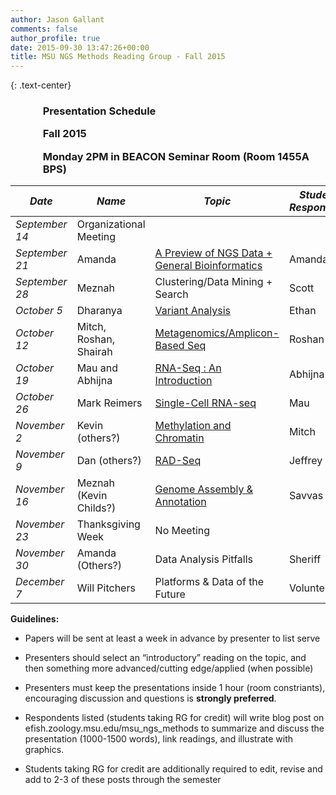 ```yaml
---
author: Jason Gallant
comments: false
author_profile: true
date: 2015-09-30 13:47:26+00:00
title: MSU NGS Methods Reading Group - Fall 2015
---
```

{: .text-center}
<ul>
<h3>
<ul>Presentation Schedule</ul>
<ul>Fall 2015</ul>
<ul>Monday 2PM in BEACON Seminar Room (Room 1455A BPS)</ul>
</h3>
</ul>

|**_Date_**	|**_Name_**|	**_Topic_**|	**_Student Respondent_**|
|-------|------|-----|-----|
|_September 14_	| Organizational Meeting		|||
|_September 21_	| Amanda	| [A Preview of NGS Data + General Bioinformatics	](/msu_ngs/2015-10-05-sequencing-how-does-that-work)| Amanda |
|_September 28_	| Meznah	| Clustering/Data Mining + Search|	Scott |
|_October 5_	| Dharanya	| [Variant Analysis](/msu_ngs/2015-10-12-variant-analysis-fantastic-snps-and-where-to-find-them)	| Ethan |
|_October 12_	| Mitch, Roshan, Shairah|	[Metagenomics/Amplicon-Based Seq](/msu_ngs/2015-10-19-metagenomics-and-amplicon-based-sequencing0)	| Roshan |
|_October 19_	| Mau and Abhijna|	[RNA-Seq : An Introduction](/msu_ngs/2015-10-25-an-introduction-to-rna-seq-and-transcriptome-assembly) |	Abhijna |
|_October 26_	| Mark Reimers	| [Single-Cell RNA-seq](/msu_ngs/2015-11-02-single-cell-rnaseq-with-focus-on-brain) |	Mau |
|_November 2_	| Kevin (others?)	| [Methylation and Chromatin](/msu_ngs/2015-11-12-methylation-chromatin-and-chip-seq) |	Mitch
|_November 9_	| Dan (others?)| 	[RAD-Seq](/msu_ngs/2015-11-16-rad-seq)	| Jeffrey |
|_November 16_	| Meznah (Kevin Childs?)| 	[Genome Assembly & Annotation](/msu_ngs/2015-11-17-genome-annotation)	| Savvas |
|_November 23_	| Thanksgiving Week |	No Meeting	| |
|_November 30_	| Amanda (Others?) | Data Analysis Pitfalls| 	Sheriff |
|_December 7_	| Will Pitchers	| Platforms & Data of the Future |	Volunteer |

**Guidelines:**

  * Papers will be sent at least a week in advance by presenter to list serve


  * Presenters should select an “introductory” reading on the topic, and then something more advanced/cutting edge/applied (when possible)


  * Presenters must keep the presentations inside 1 hour (room constriants), encouraging discussion and questions is **strongly preferred**.


  * Respondents listed (students taking RG for credit) will write blog post on efish.zoology.msu.edu/msu_ngs_methods to summarize and discuss the presentation (1000-1500 words), link readings, and illustrate with graphics.


  * Students taking RG for credit are additionally required to edit, revise and add to 2-3 of these posts through the semester
